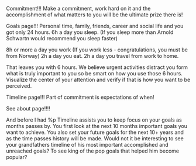 Commitment!!!
Make a commitment, work hard on it and the accomplishment of what matters to you will be the ultimate prize there is!

Goals page!!!
Personal time, family, friends, career and social life and you got only 24 hours. 
6h a day you sleep. (If you sleep more than Arnold Schwartn would recommend you sleep faster)

8h or more a day you work (If you work less - congratulations, you must be from Norway) 
2h a day you eat.
2h a day you travel from work to home.

That leaves you with 6 hours.
We believe urgent activities distract you form what is truly important to you so be smart on how you use those 6 hours.  
Visualize the center of your attention and verify if that is how you want to be perceived. 


Timeline page!!!
Part of commitment is expectations of when!



See about page!!!! 



And before I had 
    %p
    Timeline assists you to keep focus on your goals as months passes by. You first look at the next 10 months important goals you want to achieve. You also set your future goals for the next 10+ years and as the time passes history will be made. Would not it be interesting to see your grandfathers timeline of his most important accomplished and unreached goals? To see king of the pop goals that helped him become popular?  
